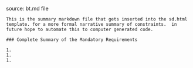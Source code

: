 source: bt.md file

    This is the summary markdown file that gets inserted into the sd.html template. for a more formal narrative summary of constraints.  in future hope to automate this to computer generated code.

    ### Complete Summary of the Mandatory Requirements

    1.
    1.
    1.
